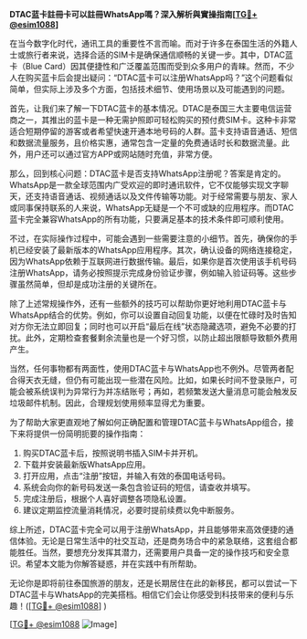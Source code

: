 **DTAC蓝卡註冊卡可以註冊WhatsApp嗎？深入解析與實操指南[[TG💪+ @esim1088](https://t.me/s/esim1088)]**

在当今数字化时代，通讯工具的重要性不言而喻。而对于许多在泰国生活的外籍人士或旅行者来说，选择合适的SIM卡是确保通信顺畅的关键一步。其中，DTAC蓝卡（Blue Card）因其便捷性和广泛覆盖范围而受到众多用户的青睐。然而，不少人在购买蓝卡后会提出疑问：“DTAC蓝卡可以注册WhatsApp吗？”这个问题看似简单，但实际上涉及多个方面，包括技术细节、使用场景以及可能遇到的问题。

首先，让我们来了解一下DTAC蓝卡的基本情况。DTAC是泰国三大主要电信运营商之一，其推出的蓝卡是一种无需护照即可轻松购买的预付费SIM卡。这种卡非常适合短期停留的游客或者希望快速开通本地号码的人群。蓝卡支持语音通话、短信和数据流量服务，且价格实惠，通常包含一定量的免费通话时长和数据流量。此外，用户还可以通过官方APP或网站随时充值，非常方便。

那么，回到核心问题：DTAC蓝卡是否支持WhatsApp注册呢？答案是肯定的。WhatsApp是一款全球范围内广受欢迎的即时通讯软件，它不仅能够实现文字聊天，还支持语音通话、视频通话以及文件传输等功能。对于经常需要与朋友、家人或同事保持联系的人来说，WhatsApp无疑是一个不可或缺的应用程序。而DTAC蓝卡完全兼容WhatsApp的所有功能，只要满足基本的技术条件即可顺利使用。

不过，在实际操作过程中，可能会遇到一些需要注意的小细节。首先，确保你的手机已经安装了最新版本的WhatsApp应用程序。其次，确认设备的网络连接稳定，因为WhatsApp依赖于互联网进行数据传输。最后，如果你是首次使用该手机号码注册WhatsApp，请务必按照提示完成身份验证步骤，例如输入验证码等。这些步骤虽然简单，但却是成功注册的关键所在。

除了上述常规操作外，还有一些额外的技巧可以帮助你更好地利用DTAC蓝卡与WhatsApp结合的优势。例如，你可以设置自动回复功能，以便在忙碌时及时告知对方你无法立即回复；同时也可以开启“最后在线”状态隐藏选项，避免不必要的打扰。此外，定期检查套餐剩余流量也是一个好习惯，以防止超出限额导致额外费用产生。

当然，任何事物都有两面性，使用DTAC蓝卡与WhatsApp也不例外。尽管两者配合得天衣无缝，但仍有可能出现一些潜在风险。比如，如果长时间不登录账户，可能会被系统误判为异常行为并冻结账号；再如，若频繁发送大量消息可能会触发反垃圾邮件机制。因此，合理规划使用频率显得尤为重要。

为了帮助大家更直观地了解如何正确配置和管理DTAC蓝卡与WhatsApp组合，接下来将提供一份简明扼要的操作指南：

1. 购买DTAC蓝卡后，按照说明书插入SIM卡并开机。
2. 下载并安装最新版WhatsApp应用。
3. 打开应用，点击“注册”按钮，并输入有效的泰国电话号码。
4. 系统会向你的新号码发送一条包含验证码的短信，请查收并填写。
5. 完成注册后，根据个人喜好调整各项隐私设置。
6. 建议定期监控流量消耗情况，必要时提前续费以免中断服务。

综上所述，DTAC蓝卡完全可以用于注册WhatsApp，并且能够带来高效便捷的通信体验。无论是日常生活中的社交互动，还是商务场合中的紧急联络，这套组合都能胜任。当然，要想充分发挥其潜力，还需要用户具备一定的操作技巧和安全意识。希望本文能为你解答疑惑，并在实践中有所帮助。

无论你是即将前往泰国旅游的朋友，还是长期居住在此的新移民，都可以尝试一下DTAC蓝卡与WhatsApp的完美搭档。相信它们会让你感受到科技带来的便利与乐趣！([[TG💪+ @esim1088](https://t.me/s/esim1088)] )

[[TG💪+ @esim1088](https://t.me/s/esim1088) ![Image](https://i.postimg.cc/4NQfJmqS/Snipaste-2025-05-13-00-14-12.png)]